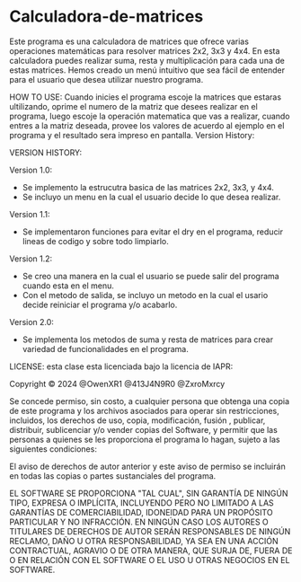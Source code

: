 # Calculadora-de-matrices
Este programa es una calculadora de matrices que ofrece varias operaciones matemáticas para resolver matrices 2x2, 3x3 y 4x4. En esta calculadora puedes realizar suma, resta y multiplicación para cada una de estas matrices. Hemos creado un menú intuitivo que sea fácil de entender para el usuario que desea utilizar nuestro programa. 

HOW TO USE:
Cuando inicies el programa escoje la matrices que estaras ultilizando, oprime el numero de la matriz que desees realizar en el programa, luego escoje la operación matematica que vas a realizar, cuando entres a la matriz deseada, provee los valores de acuerdo al ejemplo en el programa y el resultado sera impreso en pantalla.
Version History: 

VERSION HISTORY:

Version 1.0:

- Se implemento la estrucutra basica de las matrices 2x2, 3x3, y 4x4.
- Se incluyo un menu en la cual el usuario decide lo que desea realizar.
  
Version 1.1:

- Se implementaron funciones para evitar el dry en el programa, reducir lineas de codigo y sobre todo limpiarlo.
  
Version 1.2:

- Se creo una manera en la cual el usuario se puede salir del programa cuando esta en el menu.
- Con el metodo de salida, se incluyo un metodo en la cual el usario decide reiniciar el programa y/o acabarlo.

Version 2.0:

- Se implementa los metodos de suma y resta de matrices para crear variedad de funcionalidades en el programa.
  

LICENSE:
esta clase esta licenciada bajo la licencia de IAPR:

Copyright © 2024 @OwenXR1 @413J4N9R0 @ZxroMxrcy

Se concede permiso, sin costo, a cualquier persona que obtenga una copia de este programa y los archivos asociados para operar sin restricciones, incluidos, los derechos de uso, copia, modificación, fusión , publicar, distribuir, sublicenciar y/o vender copias del Software, y permitir que las personas a quienes se les proporciona el programa lo hagan, sujeto a las siguientes condiciones:

El aviso de derechos de autor anterior y este aviso de permiso se incluirán en todas las copias o partes sustanciales del programa.

EL SOFTWARE SE PROPORCIONA "TAL CUAL", SIN GARANTÍA DE NINGÚN TIPO, EXPRESA O IMPLÍCITA, INCLUYENDO PERO NO LIMITADO A LAS GARANTÍAS DE COMERCIABILIDAD, IDONEIDAD PARA UN PROPÓSITO PARTICULAR Y NO INFRACCIÓN. EN NINGÚN CASO LOS AUTORES O TITULARES DE DERECHOS DE AUTOR SERÁN RESPONSABLES DE NINGÚN RECLAMO, DAÑO U OTRA RESPONSABILIDAD, YA SEA EN UNA ACCIÓN CONTRACTUAL, AGRAVIO O DE OTRA MANERA, QUE SURJA DE, FUERA DE O EN RELACIÓN CON EL SOFTWARE O EL USO U OTRAS NEGOCIOS EN EL SOFTWARE.
